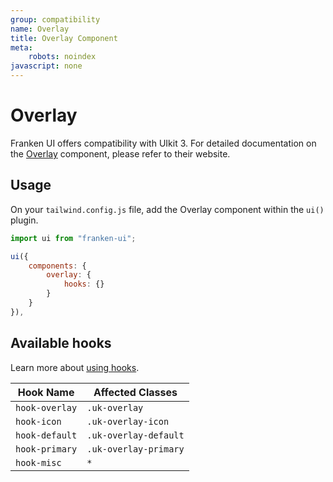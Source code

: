 ```yaml
---
group: compatibility
name: Overlay
title: Overlay Component
meta:
    robots: noindex
javascript: none
---
```


# Overlay

Franken UI offers compatibility with UIkit 3. For detailed documentation on the <a class="font-medium underline underline-offset-4" href="https://getuikit.com/docs/overlay" target="blank">Overlay</a> component, please refer to their website.

## Usage

On your `tailwind.config.js` file, add the Overlay component within the `ui()` plugin.

```javascript
import ui from "franken-ui";

ui({
    components: {
        overlay: {
            hooks: {}
        }
    }
}),
```

## Available hooks

Learn more about [using hooks](/docs/introduction#using-hooks).

| Hook Name      | Affected Classes      |
|----------------|-----------------------|
| `hook-overlay` | `.uk-overlay`         |
| `hook-icon`    | `.uk-overlay-icon`    |
| `hook-default` | `.uk-overlay-default` |
| `hook-primary` | `.uk-overlay-primary` |
| `hook-misc`    | `*`                   |